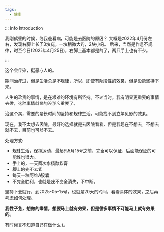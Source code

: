 ```yaml
---
tags:
  - 健康
---
```

::: info Introduction

我刚鹤壁的时候，陪我爸看病，可能是去医院的原因？ 大概是2022年4月份左右，发现右脚上长了3块疣，一块稍微大的，2块小的。
后来，当然是作息不规律，时至今日(2025年4月25日)，右脚上基本都是的了，两只手上也有不少。

:::

这个会传染，挺恶心人的。

期间治疗过，但是生活总是不规律，所以，即使有阶段性的效果，但是没能坚持下来。

人生的珍贵的事情，是在艰难的环境有所坚持。不过当时，我有明显更重要的事情去做，这种事情就显的没那么重要了。


治这个病，需要的是长时间的坚持和规律生活。可能找不到立竿见影的效果。

现在，我不太想去医院，最好的选择就是去医院看看，但是我现在不想去，不想去就不去，目前也可以不去。

处理方式:

- 规律生活，保持运动，最起码5月15号之前，完全可以保证，后面能保证的可能性也很大。
- 手上的，一天两次水杨酸软膏
- 脚上的先不去管
- 每天一粒阿维A胶囊
- 不完全胜利，也就是疣不完全消失，不中断。

坚持下去就行，到2025-05-15号，也就是20天的时间，看看具体的效果，之后再考虑如何处理。

**我性子急，想做的事情，想要马上就有效果，但是很多事情不可能马上就有效果的。**

有时候真不知道自己在做什么:)。

